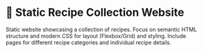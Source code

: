 # 🍴 Static Recipe Collection Website
 Static website showcasing a collection of recipes. Focus on semantic HTML structure and modern CSS for layout (Flexbox/Grid) and styling. 
 Include pages for different recipe categories and individual recipe details. 
